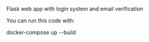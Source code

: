 Flask web app with login system and email verification

You can run this code with:

docker-compose up --build
